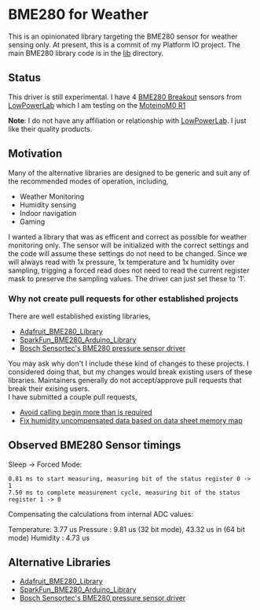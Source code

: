 
# BME280 for Weather

This is an opinionated library targeting the BME280 sensor for weather sensing only. At present, this is a commit 
of my Platform IO project. The main BME280 library code is in the [lib](lib) directory.

## Status
This driver is still experimental.  I have 4 [BME280 Breakout](https://lowpowerlab.com/shop/product/185) sensors
from [LowPowerLab](https://lowpowerlab.com/) which I am testing on the [MoteinoM0 R1](https://lowpowerlab.com/shop/product/184)

**Note**: I do not have any affiliation or relationship with [LowPowerLab](https://lowpowerlab.com/). I just like their quality products.

## Motivation
Many of the alternative libraries are designed to be generic and suit any of the recommended modes of operation, including,

* Weather Monitoring
* Humidity sensing
* Indoor navigation
* Gaming

I wanted a library that was as efficent and correct as possible for weather monitoring only. The sensor will be initialized
with the correct settings and the code will assume these settings do not need to be changed. Since we will always read with
1x pressure, 1x temperature and 1x humidity over sampling, trigging a forced read does not need to read the current register
mask to preserve the sampling values. The driver can just set these to '1'.

### Why not create pull requests for other established projects

There are well established existing libraries,

* [Adafruit_BME280_Library](https://github.com/adafruit/Adafruit_BME280_Library)
* [SparkFun_BME280_Arduino_Library](https://github.com/sparkfun/SparkFun_BME280_Arduino_Library)
* [Bosch Sensortec's BME280 pressure sensor driver](https://github.com/BoschSensortec/BME280_driver)

You may ask why don't I include these kind of changes to these projects. I considered doing that, but my changes would break existing 
users of these libraries.  Maintainers generally do not accept/approve pull requests that break their exising users.  
I have submitted a couple pull requests,

* [Avoid calling begin more than is required](https://github.com/sparkfun/SparkFun_BME280_Arduino_Library/pull/37)
* [Fix humidity uncompensated data based on data sheet memory map](https://github.com/BoschSensortec/BME280_driver/pull/76)

## Observed BME280 Sensor timings

Sleep -> Forced Mode: 

    0.81 ms to start measuring, measuring bit of the status register 0 -> 1
    7.50 ms to complete measurement cycle, measuring bit of the status register 1 -> 0

Compensating the calculations from internal ADC values:

Temperature: 3.77 us
Pressure   : 9.81 us (32 bit mode), 43.32 us in (64 bit mode)
Humidity   : 4.73 us

## Alternative Libraries

* [Adafruit_BME280_Library](https://github.com/adafruit/Adafruit_BME280_Library)
* [SparkFun_BME280_Arduino_Library](https://github.com/sparkfun/SparkFun_BME280_Arduino_Library)
* [Bosch Sensortec's BME280 pressure sensor driver](https://github.com/BoschSensortec/BME280_driver)

